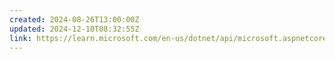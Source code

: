 ```yaml
---
created: 2024-08-26T13:00:00Z
updated: 2024-12-10T08:32:55Z
link: https://learn.microsoft.com/en-us/dotnet/api/microsoft.aspnetcore.mvc.apicontrollerattribute
---
```

